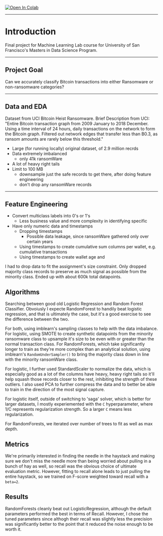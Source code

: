 [![Open In Colab](https://colab.research.google.com/assets/colab-badge.svg)](https://colab.research.google.com/github/krisrjohnson/ML_Lab_Final_Project/blob/main/Final_Models.ipynb)

---
# Introduction

Final project for Machine Learning Lab course for University of San Francisco's Masters in Data Science Program.

---
## Project Goal

Can we accurately classify Bitcoin transactions into either Ransomware or non-ransomware categories?

---
## Data and EDA

Dataset from UCI Bitcoin Heist Ransomware. Brief Description from UCI: "Entire Bitcoin transaction graph from 2009 January to 2018 December. Using a time interval of 24 hours, daily transactions on the network to form the Bitcoin graph. Filtered out network edges that transfer less than B0.3, as ransom amounts are rarely below this threshold."

- Large (for running locally) original dataset, of 2.9 million recrds
- Data extremely imbalanced
	- only 41k ransomWare
- A lot of heavy right tails
- Limit to 100 MB
	- downsample just the safe records to get there, after doing feature engineering
	- don't drop any ransomWare records

---
## Feature Engineering

- Convert multiclass labels into 0's or 1's
	- Less business value and more complexity in identifying specific 
- Have only numeric data and timestamps
	- Dropping timestamps
		- Possible data leakage, since ransomWare gathered only over certain years
	- Using timestamps to create cumulative sum columns per wallet, e.g. cumulative transactions
	- Using timestamps to create wallet age and 

I had to drop data to fit the assignment's size constraint. Only dropped majority class records to preserve as much signal as possible from the minority class. Ended up with about 600k total datapoints.

## Algorithms

Searching between good old Logistic Regression and Random Forest Classifier. Obvoiusly I expecte RandomForest to handily beat logistic regression, and that is ultimately the case, but it's a good exercise to see the difference between the two.

For both, using imblearn's sampling classes to help with the data imbalance. For logistic, using SMOTE to create synthetic datapoints from the minority ransomware class to upsample it's size to be even with or greater than the normal transaction class. For RandomForests, which take significantly longer to train as they're more complex than an analytical solution, using imblearn's `RandomUnderSampler()` to bring the majority class down in line with the minority ransomWare class.

For logistic, I further used StandardScaler to normalize the data, which is especially good as a lot of the columns have heavy, heavy right tails so it'll help squash those records closer to the rest, inhibiting the strength of these outliers. I also used PCA to further compress the data and to better be able to train in the direction of the most signal capture.  

For logistic itself, outside of switching to 'saga' solver, which is better for larger datasets, I mostly experiemented with the `C` hyperparameter, where 1/C represents regularization strength. So a larger `C` means less regularization. 

For RandomForests, we iterated over number of trees to fit as well as max depth.

## Metrics

We're primarily interested in finding the needle in the haystack and making sure we don't miss the needle more than being worried about pulling in a bunch of hay as well, so recall was the obvious choice of ultimate evaluation metric. However, fitting to recall alone leads to just pulling the entire haystack, so we trained on F-score weighted toward recall with a `beta=2`. 

## Results

RandomForests cleanly beat out LogisticRegression, although the default parameters performed the best in terms of Recall. However, I chose the tuned parameters since althogh their recall was slightly less the precision was significantly better to the point that it reduced the noise enough to be worth it.

